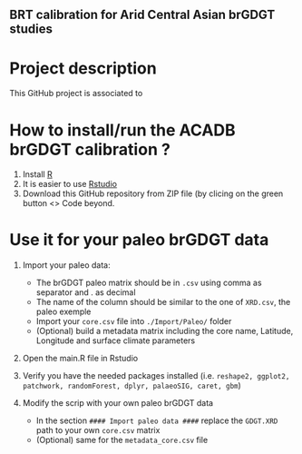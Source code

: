 ## BRT calibration for Arid Central Asian brGDGT studies

# Project description
This GitHub project is associated to

# How to install/run the ACADB brGDGT calibration ?
1. Install [R](https://larmarange.github.io/analyse-R/installation-de-R-et-RStudio.html)
2. It is easier to use [Rstudio](https://posit.co/downloads/)
3. Download this GitHub repository from ZIP file (by clicing on the green button <> Code beyond. 
# Use it for your paleo brGDGT data 
1. Import your paleo data:
	- The brGDGT paleo matrix should be in `.csv` using comma as separator and . as decimal
	- The name of the column should be similar to the one of `XRD.csv`, the paleo exemple
	- Import your `core.csv` file into `./Import/Paleo/` folder
	- (Optional) build a metadata matrix including the core name, Latitude, Longitude and surface climate parameters

2. Open the main.R file in Rstudio
3. Verify you have the needed packages installed (i.e. `reshape2, ggplot2, patchwork, randomForest, dplyr, palaeoSIG, caret, gbm`)
3. Modify the scrip with your own paleo brGDGT data
	- In the section `#### Import paleo data ####` replace the `GDGT.XRD` path to your own `core.csv` matrix
	- (Optional) same for the `metadata_core.csv` file

